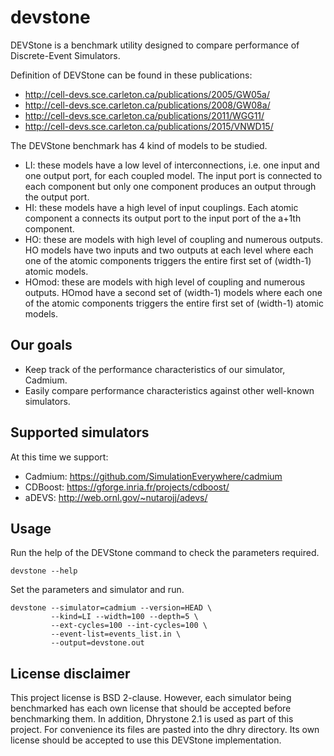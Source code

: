 # devstone
DEVStone is a benchmark utility designed to compare performance of Discrete-Event Simulators.

Definition of DEVStone can be found in these publications:
* http://cell-devs.sce.carleton.ca/publications/2005/GW05a/
* http://cell-devs.sce.carleton.ca/publications/2008/GW08a/
* http://cell-devs.sce.carleton.ca/publications/2011/WGG11/
* http://cell-devs.sce.carleton.ca/publications/2015/VNWD15/

The DEVStone benchmark has 4 kind of models to be studied. 
* LI: these models have a low level of interconnections, i.e. one input and one output port, for each coupled model. The input port is connected to each component but only one component produces an output through the output port.
* HI: these models have a high level of input couplings. Each atomic component a connects its output port to the input port of the a+1th component. 
* HO: these are models with high level of coupling and numerous outputs. HO models have two inputs and two outputs at each level  where each one of the atomic components triggers the entire first set of (width-1) atomic models. 
* HOmod: these are models with high level of coupling and numerous outputs. HOmod have a second set of (width-1) models where each one of the atomic components triggers the entire first set of (width-1) atomic models. 

## Our goals
* Keep track of the performance characteristics of our simulator, Cadmium. 
* Easily compare performance characteristics against other well-known simulators.

## Supported simulators
At this time we support:
* Cadmium: https://github.com/SimulationEverywhere/cadmium
* CDBoost: https://gforge.inria.fr/projects/cdboost/
* aDEVS: http://web.ornl.gov/~nutarojj/adevs/

## Usage
Run the help of the DEVStone command to check the parameters required. 

    devstone --help

Set the parameters and simulator and run.

    devstone --simulator=cadmium --version=HEAD \
             --kind=LI --width=100 --depth=5 \
             --ext-cycles=100 --int-cycles=100 \
             --event-list=events_list.in \
             --output=devstone.out

## License disclaimer
This project license is BSD 2-clause. However, each simulator being benchmarked has each own license that should be accepted before benchmarking them. 
In addition, Dhrystone 2.1 is  used as part of this project. For convenience its files are pasted into the dhry directory. Its own license should be accepted to use this DEVStone implementation.

